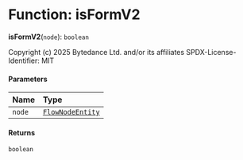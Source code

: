 # Function: isFormV2

**isFormV2**(`node`): `boolean`

Copyright (c) 2025 Bytedance Ltd. and/or its affiliates
SPDX-License-Identifier: MIT

#### Parameters

| Name | Type |
| :------ | :------ |
| `node` | [`FlowNodeEntity`](/en/auto-docs/free-layout-editor/classes/FlowNodeEntity-1.md) |

#### Returns

`boolean`
